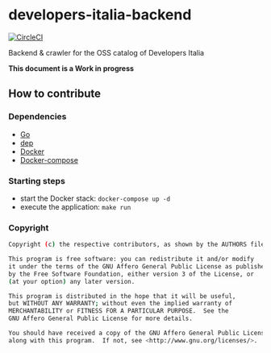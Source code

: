 # developers-italia-backend

[![CircleCI](https://circleci.com/gh/italia/developers-italia-backend/tree/master.svg?style=svg)](https://circleci.com/gh/italia/developers-italia-backend/tree/master)

Backend &amp; crawler for the OSS catalog of Developers Italia

**This document is a Work in progress**

## How to contribute

### Dependencies

* [Go](https://golang.org/)
* [dep](https://github.com/golang/dep)
* [Docker](https://www.docker.com/)
* [Docker-compose](https://docs.docker.com/compose/)

### Starting steps

* start the Docker stack: `docker-compose up -d`
* execute the application: `make run`

### Copyright

```.bash
Copyright (c) the respective contributors, as shown by the AUTHORS file.

This program is free software: you can redistribute it and/or modify
it under the terms of the GNU Affero General Public License as published
by the Free Software Foundation, either version 3 of the License, or
(at your option) any later version.

This program is distributed in the hope that it will be useful,
but WITHOUT ANY WARRANTY; without even the implied warranty of
MERCHANTABILITY or FITNESS FOR A PARTICULAR PURPOSE.  See the
GNU Affero General Public License for more details.

You should have received a copy of the GNU Affero General Public License
along with this program.  If not, see <http://www.gnu.org/licenses/>.
```
